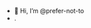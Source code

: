 - 👋 Hi, I’m @prefer-not-to
- .

<!---
prefer-not-to/prefer-not-to is a ✨ special ✨ repository because its `README.md` (this file) appears on your GitHub profile.
You can click the Preview link to take a look at your changes.
--->
